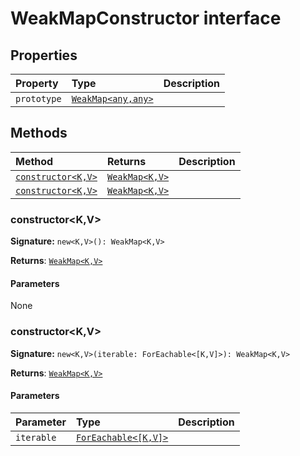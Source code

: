 # WeakMapConstructor interface










## Properties

| Property	   | Type	| Description|
|:-------------|:-------|:-----------|
|`prototype`      | [`WeakMap<any,any>`](../es6-collections/weakmap.md) |  |




## Methods

| Method	   |  Returns	| Description|
|:-------------|:-------|:-----------|
|[`constructor<K,V>`](#constructor<k,v>)      | [`WeakMap<K,V>`](../es6-collections/weakmap.md) |  |
|[`constructor<K,V>`](#constructor<k,v>)      | [`WeakMap<K,V>`](../es6-collections/weakmap.md) |  |




### constructor<K,V>



**Signature:** ``new<K,V>(): WeakMap<K,V>``

**Returns**: [`WeakMap<K,V>`](../es6-collections/weakmap.md)



#### Parameters
None


### constructor<K,V>



**Signature:** ``new<K,V>(iterable: ForEachable<[K,V]>): WeakMap<K,V>``

**Returns**: [`WeakMap<K,V>`](../es6-collections/weakmap.md)



#### Parameters


| Parameter	   | Type    | Description |
|:-------------|:---------------|:------------|
| `iterable`    | [`ForEachable<[K,V]>`](../es6-collections/foreachable.md) |  |

